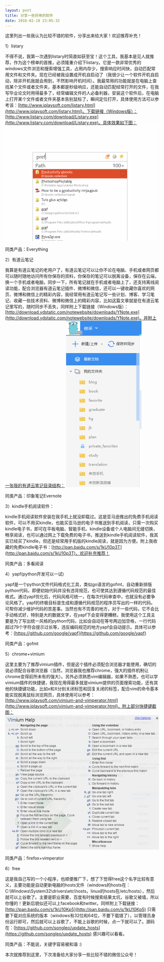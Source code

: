 ```yaml
---
layout: post
title: 分享一些好用的软件
date: 2016-02-18 23:05:32
---
```


这里列出一些我认为比较不错的软件，分享出来给大家！欢迎推荐补充！

1）listary

不得不说，我第一次遇到listary时简直如获至宝！这个工具，我基本是见人就推荐，作为这个榜单的首推，必须隆重介绍下listary。它是一款非常优秀的windows文件浏览和搜索增强工具，占用内存少，搜索响应时间快，自动匹配常用文件和文件夹。现在已经被我设置成开机自启动了（我很少让一个软件开机自启动，除非开机我就会用到，不然影响开机时间）。我最常用的功能就是在电脑上查找某个文件或者文件夹，基本都是秒级响应，还能自动匹配经常打开的文件，在我写毕业论文时用得最多了，经常编辑文件的人必备利器，安装这个软件后，在电脑上打开某个文件或者文件夹基本告别鼠标了，瞬间定位打开，具体使用方法可以参考该：[http://www.iplaysoft.com/listary.html](http://www.iplaysoft.com/listary.html)。下载链接（Windows版）：[http://www.listary.com/download/Listary.exe](http://www.listary.com/download/Listary.exe)。具体效果如下图：
![](./post_image/listary_demo.gif?raw=true)

同类产品：Everything

2）有道云笔记

我算是有道云笔记的老用户了，有道云笔记可以让你不论在电脑、手机或者网页都可以随时随地访问所有你保存的资料，你保存的笔记可以脱离设备，保存在云端，换一个手机或者电脑，同步一下，所有笔记就在手机或者电脑上了，还支持离线阅读功能，配合浏览器有道云笔记插件、微博和微信，还可以一键收藏你喜欢的网页、微博和微信上的精彩内容，我经常用有道云笔记写一些计划、博客、学习笔记、收藏一些技术资料、微博和微信上的精彩内容，比如这篇文章就是在有道云笔记里写的，随时同步不丢失，同样附上下载链接（Windows版）：[http://download.ydstatic.com/notewebsite/downloads/YNote.exe](http://download.ydstatic.com/notewebsite/downloads/YNote.exe)。并附上一张我的有道云笔记目录结构：
![image](/_posts/post_image/youdao_note.png)


同类产品：印象笔记Evernote

3）kindle手机阅读软件：

kindle手机阅读软件安装在我手机上就没卸载过。这是亚马逊推出的免费手机阅读软件，可以不用买kindle，也能买亚马逊的电子书推送到手机阅读，只需一次购买kindle电子书，即可在平板电脑、智能手机、kindle设备或个人电脑间无缝切换，畅享阅读，也可以通过网上下载免费的电子书，推送到kindle手机阅读软件，我其实已经买了kindle，但还是经常用手机版的kindle阅读，就是因为方便。附上我收藏的免费kindle电子书：[http://pan.baidu.com/s/1kU10p3T](http://pan.baidu.com/s/1kU10p3T)，欢迎补充推荐！

同类产品：多看阅读

4）yapf(python开发可以一试)

yapf是一个python文件代码格式化工具，类似go语言的gofmt，自动重新排版python代码，即便初始代码并没有违背规范，也可使其达到遵循代码规范的最佳格式。通过yapf优化后，代码风格可统一，在每次代码审查中，也就没有必要争论风格了。yapf的终极目标是生成和遵循代码规范的程序员写出的一样的代码。可帮你减少维护代码的苦差事。当然也有不完善的地方，对于一些代码，它不会比手动格式好，特别是大的数据文字，在yapf下会变得更糟糕，我使用这个工具主要是为了写出统一风格的python代码，比如会自动在等号两边加空格，一行代码超过79个字符会提示过长等，违反编码规范的地方yapf会自动提示。具体可以参考：[https://github.com/google/yapf](https://github.com/google/yapf) 

同类产品：gofmt

5）chrome+vimium

这里主要为了推荐vimium插件，但是这个插件必须配合浏览器才能使用，确切的说必须配合谷歌浏览器（当然，浏览器我也推荐chrome，强大的插件机制让chrome变得前所未有的强大）。另外必须熟悉vim编辑器，如果不熟悉，也可以学vimium插件的快捷键，我现在用得最多就是vimium提供的页面搜索功能，还有其他的快捷键功能，比如x和X分别关闭标签和回复关闭的标签，配合vim的命令基本能实现脱离鼠标浏览网页，具体使用可以参考：[http://www.iplaysoft.com/vimium-and-vimperator.html](http://www.iplaysoft.com/vimium-and-vimperator.html)，附上部分快捷键截图：
![](post_image/vimium_help.png?raw=true)

同类产品：firefox+vimperator

6）free

这是我自己写的一个小程序，也顺便推广下，想了下觉得free这个名字比较有意义，主要功能是自动更新电脑的hosts文件（windows的hosts在：C:\Windows\System32\drivers\etc\hosts，linux的hosts在/etc/hosts），然后就可以上谷歌了。主要是职业需要，百度有时候搜索结果太坑，谷歌又被墙，所以你懂的！更新后貌似还可以上facebook和twitter。同样附上下载链接：[http://pan.baidu.com/s/1kU10Kp5](http://pan.baidu.com/s/1kU10Kp5) 只需要下载对应系统的版本（windows有32位和64位，不要下载错了），以管理员身份运行即可，然后就可以上谷歌了，不能上谷歌的时候，点一下就可以了。源码在：[https://github.com/songleo/update_hosts](https://github.com/songleo/update_hosts) 感兴趣可以看看。

同类产品：不能说，关键字容易被和谐 :)

本次就推荐到这里，下次准备给大家分享一些比较不错的微信公众号！